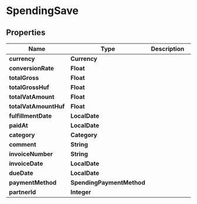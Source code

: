 

# SpendingSave


## Properties

| Name | Type | Description | Notes |
|------------ | ------------- | ------------- | -------------|
|**currency** | **Currency** |  |  |
|**conversionRate** | **Float** |  |  [optional] |
|**totalGross** | **Float** |  |  |
|**totalGrossHuf** | **Float** |  |  |
|**totalVatAmount** | **Float** |  |  |
|**totalVatAmountHuf** | **Float** |  |  |
|**fulfillmentDate** | **LocalDate** |  |  |
|**paidAt** | **LocalDate** |  |  [optional] |
|**category** | **Category** |  |  |
|**comment** | **String** |  |  [optional] |
|**invoiceNumber** | **String** |  |  [optional] |
|**invoiceDate** | **LocalDate** |  |  [optional] |
|**dueDate** | **LocalDate** |  |  [optional] |
|**paymentMethod** | **SpendingPaymentMethod** |  |  |
|**partnerId** | **Integer** |  |  [optional] |




